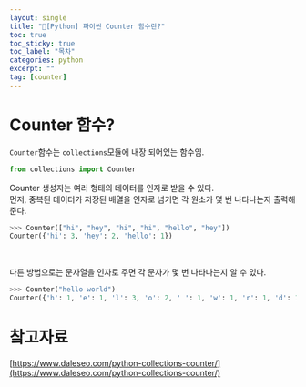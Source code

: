 ```yaml
---
layout: single
title: "📘[Python] 파이썬 Counter 함수란?"
toc: true
toc_sticky: true
toc_label: "목차"
categories: python
excerpt: ""
tag: [counter]
---
```


# Counter 함수?
`Counter`함수는 `collections`모듈에 내장 되어있는 함수임.  
```python
from collections import Counter
```  

Counter 생성자는 여러 형태의 데이터를 인자로 받을 수 있다.  
먼저, 중복된 데이터가 저장된 배열을 인자로 넘기면 각 원소가 몇 번 나타나는지 출력해준다.   
```python
>>> Counter(["hi", "hey", "hi", "hi", "hello", "hey"])
Counter({'hi': 3, 'hey': 2, 'hello': 1})
```  
<br>

다른 방법으로는 문자열을 인자로 주면 각 문자가 몇 번 나타나는지 알 수 있다.  
```python
>>> Counter("hello world")
Counter({'h': 1, 'e': 1, 'l': 3, 'o': 2, ' ': 1, 'w': 1, 'r': 1, 'd': 1})
```  

# 챀고자료
[https://www.daleseo.com/python-collections-counter/](https://www.daleseo.com/python-collections-counter/)  
